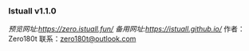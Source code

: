 ### Istuall v1.1.0
_预览网址:https://zero.istuall.fun/
备用网址:https://istuall.github.io/_
作者：Zero180t
联系：zero180t@outlook.com
